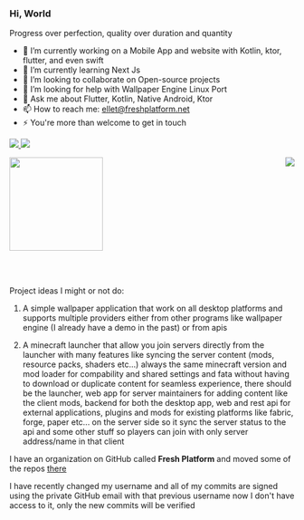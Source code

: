### Hi, World 

Progress over perfection, quality over duration and quantity

<!--

- ⚡ Fun fact: ...
-->
- 🔭 I’m currently working on a Mobile App and website with Kotlin, ktor, flutter, and even swift
- 🌱 I’m currently learning Next Js
- 👯 I’m looking to collaborate on Open-source projects
- 🤔 I’m looking for help with Wallpaper Engine Linux Port
- 💬 Ask me about Flutter, Kotlin, Native Android, Ktor
- 📫 How to reach me: ellet@freshplatform.net
- ⚡ You're more than welcome to get in touch

<p class="center">
  <a href="https://www.youtube.com/@freshtechtips"> <img src="https://img.shields.io/badge/Youtube-FreshTechTips-red"/> </a>
  <a href="https://www.ahmedriad.com/"> <img src="https://img.shields.io/badge/%20-Website%20-lightgrey"/> </a>
  <br>
</p>

<img src="https://github-readme-stats-sigma-five.vercel.app/api/top-langs/?username=ellet0&layout=compact&langs_count=50" align="right" />
<img src="https://github-readme-stats-sigma-five.vercel.app/api?username=ellet0" height="165" />

<br><br>

Project ideas I might or not do:

1. A simple wallpaper application that work on all desktop platforms and supports multiple providers either from other programs like wallpaper engine (I already have a demo in the past) or from apis

2. A minecraft launcher that allow you join servers directly from the launcher with many features like syncing the server content (mods, resource packs, shaders etc...) always the same minecraft version and mod loader for compability and shared settings and fata without having to download or duplicate content for seamless experience, there should be the launcher, web app for server maintainers for adding content like the client mods, backend for both the desktop app, web and rest api for external applications, plugins and mods for existing platforms like fabric, forge, paper etc... on the server side so it sync the server status to the api and some other stuff so players can join with only server address/name in that client

I have an organization on GitHub called **Fresh Platform** and moved some of the repos [there](https://github.com/freshplatform/)

<p>I have recently changed my username and all of my commits are signed using the private GitHub email with that previous username now I don't have access to it, only the new commits will be verified</p>
